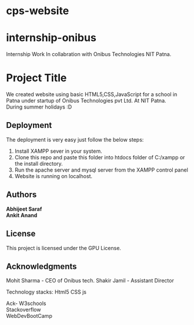 # cps-website

# internship-onibus
Internship Work In collabration with Onibus Technologies NIT Patna.
# Project Title

We created website using basic HTML5,CSS,JavaScript for a school in Patna under startup of Onibus Technologies pvt Ltd. At NIT Patna.   
During summer holidays :D  

## Deployment  

The deployment is very easy just follow the below steps:
1. Install XAMPP sever in your system.  
2. Clone this repo and paste this folder into htdocs folder of C:/xampp or the install directory.  
3. Run the apache server and mysql server from the XAMPP control panel  
4. Website is running on localhost.  

## Authors

**Abhijeet Saraf**  
**Ankit Anand**

## License

This project is licensed under the GPU License.

## Acknowledgments

Mohit Sharma - CEO of Onibus tech.
Shakir Jamil  - Assistant Director


Technology stacks:
Html5 
CSS 
js 



Ack- 
W3schools  
Stackoverflow  
WebDevBootCamp 



